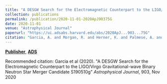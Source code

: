 ```yaml
---
title: "A DESGW Search for the Electromagnetic Counterpart to the LIGO/Virgo Gravitational-wave Binary Neutron Star Merger Candidate S190510g"
collection: publications
permalink: /publication/2020-11-01-2020ApJ90375G
date: 2020-11-01
venue: "Astrophysical Journal"
paperurl: "https://ui.adsabs.harvard.edu/abs/2020ApJ...903...75G"
citation: "Garcia, A. and Morgan, R. and Herner, K. and Palmese, A. and Soares-Santos, M. and Annis, J. and Brout, D. and Vivas, A.~K. and Drlica-Wagner, A. and Santana-Silva, L. and Tucker, D.~L. and Allam, S. and Wiesner, M. and Garc'ia-Bellido, J. and Gill, M.~S.~S. and Sako, M. and Kessler, R. and Davis, T.~M. and Scolnic, D. and Casares, J. and Chen, H. and Conselice, C. and Cooke, J. and Doctor, Z. and Foley, R.~J. and Horvath, J. and Howell, D.~A. and Kilpatrick, C.~D. and Lidman, C. and Olivares E., F. and Paz-Chinch'on, F. and Pineda-G., J. and Quirola-V'asquez, J. and Rest, A. and Sherman, N. and Abbott, T.~M.~C. and Aguena, M. and Avila, S. and Bertin, E. and Bhargava, S. and Brooks, D. and Burke, D.~L. and Carnero Rosell, A. and Carrasco Kind, M. and Carretero, J. and Costanzi, M. and da Costa, L.~N. and Desai, S. and Diehl, H.~T. and Dietrich, J.~P. and Doel, P. and Everett, S. and Flaugher, B. and Fosalba, P. and Friedel, D. and Frieman, J. and Gaztanaga, E. and Gerdes, D.~W. and Gruen, D. and Gruendl, R.~A. and Gschwend, J. and Gutierrez, G. and Hinton, S.~R. and Hollowood, D.~L. and Honscheid, K. and James, D.~J. and Kuehn, K. and Kuropatkin, N. and Lahav, O. and Lima, M. and Maia, M.~A.~G. and March, M. and Marshall, J.~L. and Menanteau, F. and Miquel, R. and Ogando, R.~L.~C. and Plazas, A.~A. and Romer, A.~K. and Roodman, A. and Sanchez, E. and Scarpine, V. and Schubnell, M. and Serrano, S. and Sevilla-Noarbe, I. and Smith, M. and Suchyta, E. and Swanson, M.~E.~C. and Tarle, G. and Thomas, D. and Varga, T.~N. and Walker, A.~R. and Weller, J. and DES Collaboration. &quot;A DESGW Search for the Electromagnetic Counterpart to the LIGO/Virgo Gravitational-wave Binary Neutron Star Merger Candidate S190510g.&quot; <i>Astrophysical Journal</i>, 903, Nov 2020"
---
```


[**Publisher**](http://doi.org/10.3847/1538-4357/abb823), [**ADS**](https://ui.adsabs.harvard.edu/abs/2020ApJ...903...75G)

Recommended citation: Garcia et al (2020). "A DESGW Search for the Electromagnetic Counterpart to the LIGO/Virgo Gravitational-wave Binary Neutron Star Merger Candidate S190510g" <i>Astrophysical Journal</i>, 903, Nov 2020
